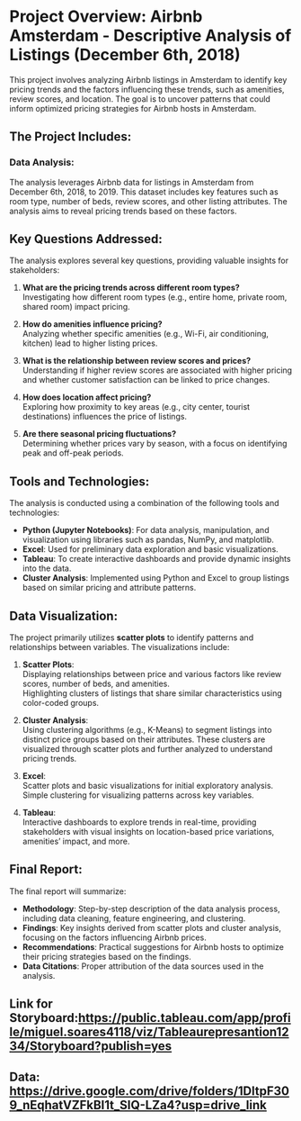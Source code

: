 # Project Overview: Airbnb Amsterdam - Descriptive Analysis of Listings (December 6th, 2018)

This project involves analyzing Airbnb listings in Amsterdam to identify key pricing trends and the factors influencing these trends, such as amenities, review scores, and location. The goal is to uncover patterns that could inform optimized pricing strategies for Airbnb hosts in Amsterdam.

## The Project Includes:

### Data Analysis:
The analysis leverages Airbnb data for listings in Amsterdam from December 6th, 2018, to 2019. This dataset includes key features such as room type, number of beds, review scores, and other listing attributes. The analysis aims to reveal pricing trends based on these factors.

## Key Questions Addressed:
The analysis explores several key questions, providing valuable insights for stakeholders:

1. **What are the pricing trends across different room types?**  
   Investigating how different room types (e.g., entire home, private room, shared room) impact pricing.

2. **How do amenities influence pricing?**  
   Analyzing whether specific amenities (e.g., Wi-Fi, air conditioning, kitchen) lead to higher listing prices.

3. **What is the relationship between review scores and prices?**  
   Understanding if higher review scores are associated with higher pricing and whether customer satisfaction can be linked to price changes.

4. **How does location affect pricing?**  
   Exploring how proximity to key areas (e.g., city center, tourist destinations) influences the price of listings.

5. **Are there seasonal pricing fluctuations?**  
   Determining whether prices vary by season, with a focus on identifying peak and off-peak periods.

## Tools and Technologies:
The analysis is conducted using a combination of the following tools and technologies:

- **Python (Jupyter Notebooks)**: For data analysis, manipulation, and visualization using libraries such as pandas, NumPy, and matplotlib.
- **Excel**: Used for preliminary data exploration and basic visualizations.
- **Tableau**: To create interactive dashboards and provide dynamic insights into the data.
- **Cluster Analysis**: Implemented using Python and Excel to group listings based on similar pricing and attribute patterns.

## Data Visualization:
The project primarily utilizes **scatter plots** to identify patterns and relationships between variables. The visualizations include:

1. **Scatter Plots**:  
   Displaying relationships between price and various factors like review scores, number of beds, and amenities.  
   Highlighting clusters of listings that share similar characteristics using color-coded groups.

2. **Cluster Analysis**:  
   Using clustering algorithms (e.g., K-Means) to segment listings into distinct price groups based on their attributes. These clusters are visualized through scatter plots and further analyzed to understand pricing trends.

3. **Excel**:  
   Scatter plots and basic visualizations for initial exploratory analysis.  
   Simple clustering for visualizing patterns across key variables.

4. **Tableau**:  
   Interactive dashboards to explore trends in real-time, providing stakeholders with visual insights on location-based price variations, amenities’ impact, and more.

## Final Report:
The final report will summarize:
- **Methodology**: Step-by-step description of the data analysis process, including data cleaning, feature engineering, and clustering.
- **Findings**: Key insights derived from scatter plots and cluster analysis, focusing on the factors influencing Airbnb prices.
- **Recommendations**: Practical suggestions for Airbnb hosts to optimize their pricing strategies based on the findings.
- **Data Citations**: Proper attribution of the data sources used in the analysis.


## Link for Storyboard:https://public.tableau.com/app/profile/miguel.soares4118/viz/Tableaurepresantion1234/Storyboard?publish=yes

## Data: https://drive.google.com/drive/folders/1DltpF309_nEqhatVZFkBI1t_SIQ-LZa4?usp=drive_link



